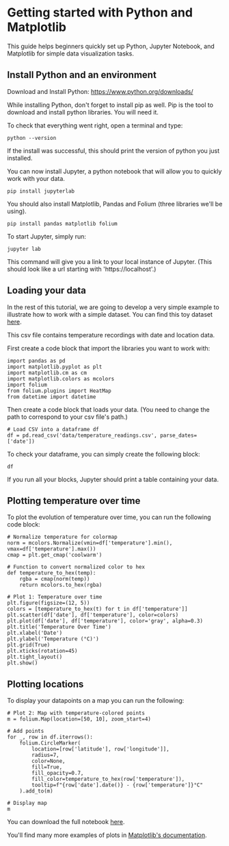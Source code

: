 # Getting started with Python and Matplotlib

This guide helps beginners quickly set up Python, Jupyter Notebook, and Matplotlib for simple data visualization tasks.

## Install Python and an environment


Download and Install Python: https://www.python.org/downloads/

While installing Python, don't forget to install pip as well. Pip is the tool to download and install python libraries. You will need it.

To check that everything went right, open a terminal and type:

```
python --version 
```

If the install was successful, this should print the version of python you just installed.

You can now install Jupyter, a python notebook that will allow you to quickly work with your data.

```
pip install jupyterlab
```

You should also install Matplotlib, Pandas and Folium (three libraries we'll be using).

```
pip install pandas matplotlib folium
```

To start Jupyter, simply run:

```
jupyter lab
```

This command will give you a link to your local instance of Jupyter. (This should look like a url starting with 'https://localhost'.)


## Loading your data

In the rest of this tutorial, we are going to develop a very simple example to illustrate how to work with a simple dataset. You can find this toy dataset <a href="../samples/temperature_readings.csv" download>here</a>.

This csv file contains temperature recordings with date and location data.

First create a code block that import the libraries you want to work with:

```
import pandas as pd
import matplotlib.pyplot as plt
import matplotlib.cm as cm
import matplotlib.colors as mcolors
import folium
from folium.plugins import HeatMap
from datetime import datetime
```

Then create a code block that loads your data. (You need to change the path to correspond to your csv file's path.)

```
# Load CSV into a dataframe df
df = pd.read_csv('data/temperature_readings.csv', parse_dates=['date'])
```

To check your dataframe, you can simply create the following block:

```
df
```

If you run all your blocks, Jupyter should print a table containing your data.


## Plotting temperature over time

To plot the evolution of temperature over time, you can run the following code block:

```
# Normalize temperature for colormap
norm = mcolors.Normalize(vmin=df['temperature'].min(), vmax=df['temperature'].max())
cmap = plt.get_cmap('coolwarm')

# Function to convert normalized color to hex
def temperature_to_hex(temp):
    rgba = cmap(norm(temp))
    return mcolors.to_hex(rgba)

# Plot 1: Temperature over time
plt.figure(figsize=(12, 5))
colors = [temperature_to_hex(t) for t in df['temperature']]
plt.scatter(df['date'], df['temperature'], color=colors)
plt.plot(df['date'], df['temperature'], color='gray', alpha=0.3)
plt.title('Temperature Over Time')
plt.xlabel('Date')
plt.ylabel('Temperature (°C)')
plt.grid(True)
plt.xticks(rotation=45)
plt.tight_layout()
plt.show()
```

## Plotting locations

To display your datapoints on a map you can run the following:

```
# Plot 2: Map with temperature-colored points
m = folium.Map(location=[50, 10], zoom_start=4)

# Add points
for _, row in df.iterrows():
    folium.CircleMarker(
        location=[row['latitude'], row['longitude']],
        radius=7,
        color=None,
        fill=True,
        fill_opacity=0.7,
        fill_color=temperature_to_hex(row['temperature']),
        tooltip=f"{row['date'].date()} - {row['temperature']}°C"
    ).add_to(m)

# Display map
m
```



You can download the full notebook <a href="../code/CSV_Temp_Geo.ipynb" download>here</a>.

You'll find many more examples of plots in [Matplotlib's documentation](https://matplotlib.org/stable/plot_types/index).
